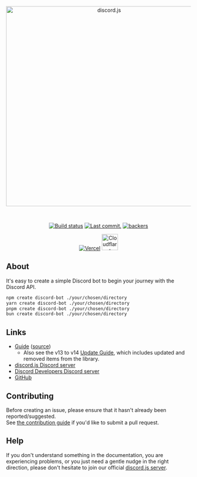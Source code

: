 <div align="center">
	<br />
	<p>
		<a href="https://discord.js.org"><img src="https://discord.js.org/static/logo.svg" width="546" alt="discord.js" /></a>
	</p>
	<br />
	<p>
		<a href="https://github.com/discordjs/discord.js/actions"><img src="https://github.com/discordjs/discord.js/actions/workflows/tests.yml/badge.svg" alt="Build status" /></a>
		<a href="https://github.com/discordjs/discord.js/commits/main/packages/create-discord-bot"><img alt="Last commit." src="https://img.shields.io/github/last-commit/discordjs/discord.js?logo=github&logoColor=ffffff&path=packages%2Fcreate-discord-bot" /></a>
		<a href="https://opencollective.com/discordjs"><img src="https://img.shields.io/opencollective/backers/discordjs?maxAge=3600&logo=opencollective" alt="backers" /></a>
	</p>
	<p>
		<a href="https://vercel.com/?utm_source=discordjs&utm_campaign=oss"><img src="https://raw.githubusercontent.com/discordjs/discord.js/main/.github/powered-by-vercel.svg" alt="Vercel" /></a>
		<a href="https://www.cloudflare.com"><img src="https://raw.githubusercontent.com/discordjs/discord.js/main/.github/powered-by-workers.png" alt="Cloudflare Workers" height="44" /></a>
	</p>
</div>

## About

It's easy to create a simple Discord bot to begin your journey with the Discord API.

```sh
npm create discord-bot ./your/chosen/directory
yarn create discord-bot ./your/chosen/directory
pnpm create discord-bot ./your/chosen/directory
bun create discord-bot ./your/chosen/directory
```

## Links

- [Guide] ([source][guide-source])
  - Also see the v13 to v14 [Update Guide][guide-update], which includes updated and removed items from the library.
- [discord.js Discord server][discord]
- [Discord Developers Discord server][discord-developers]
- [GitHub][source]

## Contributing

Before creating an issue, please ensure that it hasn't already been reported/suggested.  
See [the contribution guide][contributing] if you'd like to submit a pull request.

## Help

If you don't understand something in the documentation, you are experiencing problems, or you just need a gentle nudge in the right direction, please don't hesitate to join our official [discord.js server][discord].

[guide]: https://discordjs.guide/
[guide-source]: https://github.com/discordjs/guide
[guide-update]: https://discordjs.guide/additional-info/changes-in-v14.html
[discord]: https://discord.gg/djs
[discord-developers]: https://discord.gg/discord-developers
[source]: https://github.com/discordjs/discord.js/tree/main/packages/create-discord-bot
[contributing]: https://github.com/discordjs/discord.js/blob/main/.github/CONTRIBUTING.md

